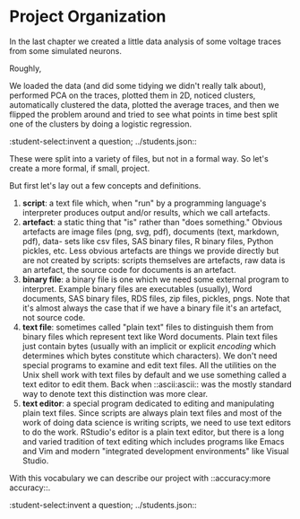 Project Organization
====================

In the last chapter we created a little data analysis of some voltage
traces from some simulated neurons.

Roughly, 

We loaded the data (and did some tidying we didn't really talk about), performed
PCA on the traces, plotted them in 2D, noticed clusters, automatically clustered
the data, plotted the average traces, and then we flipped the problem around
and tried to see what points in time best split one of the clusters by doing
a logistic regression.

:student-select:invent a question; ../students.json::

These were split into a variety of files, but not in a formal way. So let's
create a more formal, if small, project.

But first let's lay out a few concepts and definitions.

1. **script**: a text file which, when "run" by a programming language's interpreter
   produces output and/or results, which we call artefacts.
2. **artefact**: a static thing that "is" rather than "does something." Obvious
   artefacts are image files (png, svg, pdf), documents (text, markdown, pdf), data-
   sets like csv files, SAS binary files, R binary files, Python pickles, etc. Less
   obvious artefacts are things we provide directly but are not created by scripts:
   scripts themselves are artefacts, raw data is an artefact, the source code for
   documents is an artefact.
3. **binary file**: a binary file is one which we need some external program to 
   interpret. Example binary files are executables (usually), Word documents,
   SAS binary files, RDS files, zip files, pickles, pngs. Note that it's almost 
   always the case that if we have a binary file it's an artefact, not source code.
4. **text file**: sometimes called "plain text" files to distinguish them from 
   binary files which represent text like Word documents. Plain text files just
   contain bytes (usually with an implicit or explicit *encoding* which determines
   which bytes constitute which characters). We don't need special programs to
   examine and edit text files. All the utilities on the Unix shell work with text
   files by default and we use something called a text editor to edit them. Back when
   ::ascii:ascii:: was the mostly standard way to denote text this distinction was more
   clear.
5. **text editor**: a special program dedicated to editing and manipulating plain 
   text files. Since scripts are always plain text files and most of the work of 
   doing data science is writing scripts, we need to use text editors to do the work.
   RStudio's editor is a plain text editor, but there is a long and varied tradition
   of text editing which includes programs like Emacs and Vim and modern "integrated
   development environments" like Visual Studio.

With this vocabulary we can describe our project with ::accuracy:more accuracy::.

:student-select:invent a question; ../students.json::
